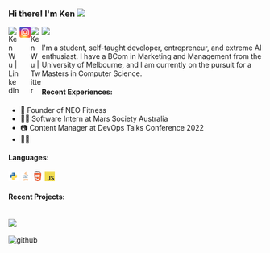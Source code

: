 ### Hi there! I'm Ken <img src="https://media.giphy.com/media/hvRJCLFzcasrR4ia7z/giphy.gif" width="25px">
<a href="https://www.linkedin.com/in/ken-wu1997/">
  <img align="left" alt="Ken Wu | LinkedIn" width="22px" src="https://raw.githubusercontent.com/peterthehan/peterthehan/master/assets/linkedin.svg" />
</a>
<a href="https://www.instagram.com/k_kenetik/">
  <img align="left" alt="Ken Wu | Instagram" width="22px" src="https://github.com/Kenwu9/Kenwu9/blob/main/social-media-icons/Instagram-icon.svg" />
</a>
<a href="https://twitter.com/kenwu09">
  <img align="left" alt="Ken Wu | Twitter" width="22px" src="https://raw.githubusercontent.com/peterthehan/peterthehan/master/assets/twitter.svg" />
</a>

![](https://visitor-badge.glitch.me/badge?page_id=Kenwu09.Kenwu09)

<p>
I'm a student, self-taught developer, entrepreneur, and extreme AI enthusiast. I have a BCom in Marketing and Management from the University of Melbourne, and I am
currently on the pursuit for a Masters in Computer Science.
<p/>

#### Recent Experiences:
- :rocket: Founder of NEO Fitness
- :man_astronaut: Software Intern at Mars Society Australia
- :camera: Content Manager at DevOps Talks Conference 2022
- :mag_right::bulb:

#### Languages:
<code><img height="20" src="https://raw.githubusercontent.com/github/explore/80688e429a7d4ef2fca1e82350fe8e3517d3494d/topics/python/python.png"></code>
<code><img height="20" src="https://raw.githubusercontent.com/github/explore/80688e429a7d4ef2fca1e82350fe8e3517d3494d/topics/java/java.png"></code>
<code><img height="20" src="https://raw.githubusercontent.com/github/explore/80688e429a7d4ef2fca1e82350fe8e3517d3494d/topics/html/html.png"></code>
<code><img height="20" src="https://raw.githubusercontent.com/github/explore/80688e429a7d4ef2fca1e82350fe8e3517d3494d/topics/javascript/javascript.png"></code>

#### Recent Projects:



<br/>

<img height="180em" src="https://github-readme-stats.vercel.app/api?username=Kenwu9&show_icons=true&&theme=dracula&hide_border=true&count_private=true&include_all_commits=true" />


![github](https://img.shields.io/badge/GitHub-000000?style=for-the-badge&logo=GitHub&logoColor=yellow)

